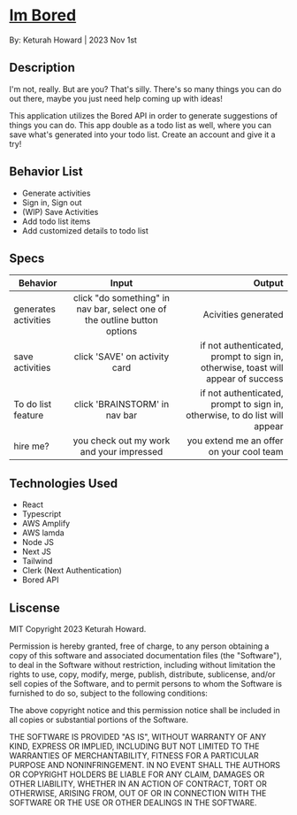# [Im Bored](https://github.com/KeturahDev/im-bored)

By: Keturah Howard | 2023 Nov 1st

## Description

I'm not, really. But are you? That's silly. There's so many things you can do out there, maybe you just need help coming up with ideas! 

This application
utilizes the Bored API in order to generate suggestions of things you can do. This app double as a todo list as well, where you can save what's generated into your todo list. Create an account and give it a try!

<!-- [Live! Through AWS Amplify. 
](https://main.dkhexjazkuu41.amplifyapp.com/) -->

## Behavior List

- Generate activities
- Sign in, Sign out
- (WIP) Save Activities
- Add todo list items
- Add customized details to todo list

## Specs

| Behavior  |                  Input                   |                                   Output |
| --------- | :--------------------------------------: | ---------------------------------------: |
| generates activities |      click "do something" in nav bar, select one of the outline button options     |  Acivities generated  |
| save activities | click 'SAVE' on activity card | if not authenticated, prompt to sign in, otherwise, toast will appear of success |
| To do list feature | click 'BRAINSTORM' in nav bar | if not authenticated, prompt to sign in, otherwise, to do list will appear |
| hire me?  | you check out my work and your impressed | you extend me an offer on your cool team |

## Technologies Used

- React
- Typescript
- AWS Amplify
- AWS lamda
- Node JS
- Next JS
- Tailwind
- Clerk (Next Authentication)
- Bored API

## Liscense

MIT Copyright 2023 Keturah Howard.

Permission is hereby granted, free of charge, to any person obtaining a copy of this software and associated documentation files (the "Software"), to deal in the Software without restriction, including without limitation the rights to use, copy, modify, merge, publish, distribute, sublicense, and/or sell copies of the Software, and to permit persons to whom the Software is furnished to do so, subject to the following conditions:

The above copyright notice and this permission notice shall be included in all copies or substantial portions of the Software.

THE SOFTWARE IS PROVIDED "AS IS", WITHOUT WARRANTY OF ANY KIND, EXPRESS OR IMPLIED, INCLUDING BUT NOT LIMITED TO THE WARRANTIES OF MERCHANTABILITY, FITNESS FOR A PARTICULAR PURPOSE AND NONINFRINGEMENT. IN NO EVENT SHALL THE AUTHORS OR COPYRIGHT HOLDERS BE LIABLE FOR ANY CLAIM, DAMAGES OR OTHER LIABILITY, WHETHER IN AN ACTION OF CONTRACT, TORT OR OTHERWISE, ARISING FROM, OUT OF OR IN CONNECTION WITH THE SOFTWARE OR THE USE OR OTHER DEALINGS IN THE SOFTWARE.
